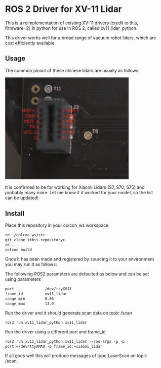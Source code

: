 # ROS 2 Driver for XV-11 Lidar
This is a reimplementation of existing XV-11 drivers
(credit to [this](https://github.com/mjstn/xv_11_driver), firmware=2) in python for use in ROS 2, called xv11_lidar_python.

This driver works well for a broad range of vacuum robot lidars, which are cost efficiently available.

## Usage
The common pinout of these chinese lidars are usually as follows:

<img src="resource/common_pinout.png" alt="drawing" width="400"/>

It is confirmed to be for working for Xiaomi Lidars (S7, S70, S75) and probably many more.
Let me know if it worked for your model, so the list can be updated!

## Install
Place this repository in your colcon_ws workspace

    cd ~/colcon_ws/src
    git clone <this-repository>
    cd ..
    colcon build

Once it has been made and registered by sourcing it to your environment you may run it as follows:

The following ROS2 parameters are defaulted as below and can be set using parameters

    port              /dev/ttyXV11
    frame_id          xv11_lidar
    range_min         0.06
    range_max         13.0

Run the driver and it should generate scan data on topic /scan

    ros2 run xv11_lidar_python xv11_lidar

Run the driver using a different port and frame_id

    ros2 run xv11_lidar_python xv11_lidar --ros-args -p -p port:=/dev/ttyAMA0 -p frame_id:=xiaomi_lidar

If all goes well this will produce messages of type LaserScan on topic /scan.
